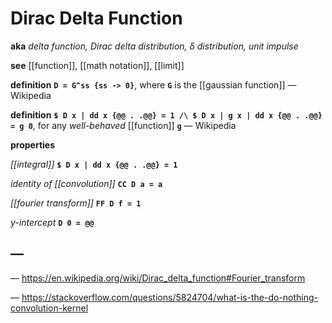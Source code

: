 # Dirac Delta Function

**aka** _delta function, Dirac delta distribution, &delta; distribution, unit impulse_

**see** [[function]], [[math notation]], [[limit]]

**definition** **`D = G^ss {ss -> 0}`**, where **`G`** is the [[gaussian function]] &mdash; Wikipedia

**definition** **`$ D x | dd x {@@ . .@@} = 1 /\ $ D x | g x | dd x {@@ . .@@} = g 0`**, for any _well-behaved_ [[function]] **`g`** &mdash; Wikipedia

**properties**

_[[integral]]_ **`$ D x | dd x {@@ . .@@} = 1`**

_identity of [[convolution]]_ **`CC D a = a`**

_[[fourier transform]]_ **`FF D f = 1`**

_y-intercept_ **`D 0 = @@`**

## &mdash;

&mdash; <https://en.wikipedia.org/wiki/Dirac_delta_function#Fourier_transform>

&mdash; <https://stackoverflow.com/questions/5824704/what-is-the-do-nothing-convolution-kernel>

